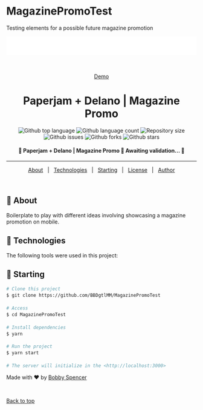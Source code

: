 # MagazinePromoTest
Testing elements for a possible future magazine promotion


<div align="center" id="top"> 
  <img src="assets/logo-ecosystem-white.svg" alt="Maison Moderne - Paperjam + Delano Magazine Promotion Boilerplate" />

  &#xa0;

  <a href="" target="_blank">Demo</a>
</div>

<h1 align="center">Paperjam + Delano | Magazine Promo</h1>

<p align="center">
  <img alt="Github top language" src="https://img.shields.io/github/languages/top/BBDgtlMM/MagazinePromoTest?color=56BEB8">

  <img alt="Github language count" src="https://img.shields.io/github/languages/count/BBDgtlMM/MagazinePromoTest?color=56BEB8">

  <img alt="Repository size" src="https://img.shields.io/github/repo-size/BBDgtlMM/MagazinePromoTest?color=56BEB8">

  <!-- <img alt="License" src="https://img.shields.io/github/license/BBDgtlMM/mm-ecosystem_landing?color=56BEB8"> -->

  <img alt="Github issues" src="https://img.shields.io/github/issues/BBDgtlMM/MagazinePromoTest?color=56BEB8">

  <img alt="Github forks" src="https://img.shields.io/github/forks/BBDgtlMM/MagazinePromoTest?color=56BEB8">

  <img alt="Github stars" src="https://img.shields.io/github/stars/BBDgtlMM/MagazinePromoTest?color=56BEB8">
</p>

<!-- Status -->

<h4 align="center"> 
	🚧  Paperjam + Delano | Magazine Promo 🚀 Awaiting validation...  🚧
</h4> 

<hr>

<p align="center">
  <a href="#dart-about">About</a> &#xa0; | &#xa0; 
<!--   <a href="#sparkles-features">Features</a> &#xa0; | &#xa0; -->
  <a href="#rocket-technologies">Technologies</a> &#xa0; | &#xa0;
<!--   <a href="#white_check_mark-requirements">Requirements</a> &#xa0; | &#xa0; -->
  <a href="#checkered_flag-starting">Starting</a> &#xa0; | &#xa0;
  <a href="#memo-license">License</a> &#xa0; | &#xa0;
  <a href="https://github.com/{{Bobby-MM}}" target="_blank">Author</a>
</p>

<br>

## :dart: About ##

Boilerplate to play with different ideas involving showcasing a magazine promotion on mobile.

<!-- ## :sparkles: Features ## -->

<!-- :heavy_check_mark: Feature 1;\
:heavy_check_mark: Feature 2;\
:heavy_check_mark: Feature 3; -->

## :rocket: Technologies ##

The following tools were used in this project:

<!-- - [Bootstrap](https://getbootstrap.com/)
- [Pardot](https://pi.pardot.com/) -->

<!-- ## :white_check_mark: Requirements ## -->

<!-- Before starting :checkered_flag:, you need to have [Git](https://git-scm.com) and [Node](https://nodejs.org/en/) installed. -->

## :checkered_flag: Starting ##

```bash
# Clone this project
$ git clone https://github.com/BBDgtlMM/MagazinePromoTest

# Access
$ cd MagazinePromoTest

# Install dependencies
$ yarn

# Run the project
$ yarn start

# The server will initialize in the <http://localhost:3000>
```

<!-- ## :memo: License ## -->

<!-- This project is under license from MIT. For more details, see the [LICENSE](LICENSE.md) file. -->


Made with :heart: by <a href="https://github.com/BBDgtlMM" target="_blank">Bobby Spencer</a>
<!-- Collabs : <a href="https://github.com/Zack-MM" target="_blank">Zakaria Idriss</a> -->
&#xa0;

<a href="#top">Back to top</a>
